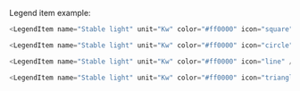 Legend item example:

```js
<LegendItem name="Stable light" unit="Kw" color="#ff0000" icon="square" />
```

```js
<LegendItem name="Stable light" unit="Kw" color="#ff0000" icon="circle" />
```

```js
<LegendItem name="Stable light" unit="Kw" color="#ff0000" icon="line" />
```

```js
<LegendItem name="Stable light" unit="Kw" color="#ff0000" icon="triangle" />
```
